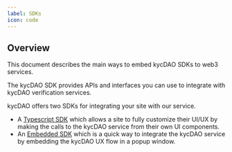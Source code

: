 ```yaml
---
label: SDKs
icon: code
---
```


## Overview

This document describes the main ways to embed kycDAO SDKs to web3 services. 

The kycDAO SDK provides APIs and interfaces you can use to integrate with kycDAO verification services.

kycDAO offers two SDKs for integrating your site with our service.

- A [Typescript SDK](/SDKs/typescript-sdk) which allows a site to fully customize their UI/UX by making the calls to the kycDAO service from their own UI components.
- An [Embedded SDK](/SDKs/embedded-sdk) which is a quick way to integrate the kycDAO service by embedding the kycDAO UX flow in a popup window.